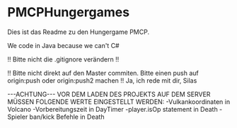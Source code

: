 # PMCPHungergames
Dies ist das Readme zu den Hungergame PMCP.

We code in Java because we can't C#

!! Bitte nicht die .gitignore verändern !!

!! Bitte nicht direkt auf den Master commiten. Bitte einen push auf origin:push oder origin:push2 machen !! 
Ja, ich rede mit dir, Silas

---ACHTUNG---
VOR DEM LADEN DES PROJEKTS AUF DEM SERVER MÜSSEN FOLGENDE WERTE EINGESTELLT WERDEN:
-Vulkankoordinaten in Volcano
-Vorbereitungszeit in DayTimer
-player.isOp statement in Death
-Spieler ban/kick Befehle in Death
